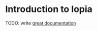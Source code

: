 # Introduction to lopia

TODO: write [great documentation](http://jacobian.org/writing/great-documentation/what-to-write/)
